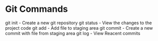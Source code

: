 # Git Commands

git init - Create a new git repository
git status - View the changes to the project code
git add - Add file to staging area
git commit - Create a new commit with file from staging area
git log - View Reacent commits 